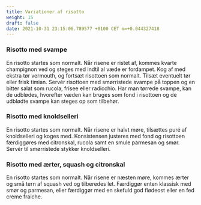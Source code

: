 ```yaml
---
title: Variationer af risotto
weight: 15
draft: false
date: 2021-10-31 23:15:06.789577 +0100 CET m=+0.044327418
---
```




### Risotto med svampe


En risotto startes som normalt. Når risene er ristet af, kommes kvarte
champignon ved og steges med indtil al væde er fordampet. Kog af med
ekstra tør vermouth, og fortsæt risottoen som normalt. Tilsæt eventuelt
tør eller frisk timian. Servér risottoen med smørristede svampe på
toppen og en bitter salat som rucola, frisee eller radicchio. Har man
tørrede svampe, kan de udblødes, hvorefter væden kan bruges som fond i
risottoen og de udblødte svampe kan steges op som tilbehør.



### Risotto med knoldselleri


En risotto startes som normalt. Når risene er halvt møre, tilsættes puré
af knoldselleri og koges med. Konsistensen justeres med fond og
risottoen færdiggøres med citronskal, rucola samt en smule parmesan og
smør. Servér til smørristede stykker knoldselleri.



### Risotto med ærter, squash og citronskal


En risotto startes som normalt. Når risene er næsten møre, kommes ærter
og små tern af squash ved og tilberedes let. Færdiggør enten klassisk
med smør og parmesan, eller færdiggør med en skefuld god flødeost eller
en fed creme fraiche.



